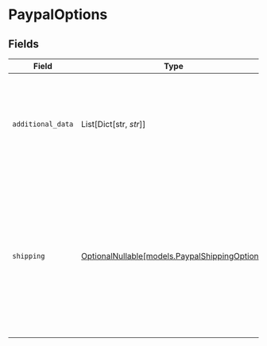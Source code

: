 # PaypalOptions


## Fields

| Field                                                                                                                                                            | Type                                                                                                                                                             | Required                                                                                                                                                         | Description                                                                                                                                                      | Example                                                                                                                                                          |
| ---------------------------------------------------------------------------------------------------------------------------------------------------------------- | ---------------------------------------------------------------------------------------------------------------------------------------------------------------- | ---------------------------------------------------------------------------------------------------------------------------------------------------------------- | ---------------------------------------------------------------------------------------------------------------------------------------------------------------- | ---------------------------------------------------------------------------------------------------------------------------------------------------------------- |
| `additional_data`                                                                                                                                                | List[Dict[str, *str*]]                                                                                                                                           | :heavy_minus_sign:                                                                                                                                               | Additional Set Transaction Context Values (STC) to be sent to PayPal as part of the transaction.                                                                 | {<br/>"sender_account_id": "customer-1234"<br/>}                                                                                                                 |
| `shipping`                                                                                                                                                       | [OptionalNullable[models.PaypalShippingOptions]](../models/paypalshippingoptions.md)                                                                             | :heavy_minus_sign:                                                                                                                                               | Shipping information to be passed to the PayPal API.                                                                                                             | {<br/>"options": [<br/>{<br/>"amount": {<br/>"currency_code": "USD",<br/>"value": "10.00"<br/>},<br/>"id": "ship_1234",<br/>"label": "Free Shipping",<br/>"selected": true,<br/>"type": "SHIPPING"<br/>}<br/>]<br/>} |